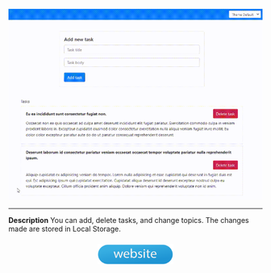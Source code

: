 ![](readme/TodoList.gif)


___
**Description**
You can add, delete tasks, and change topics. The changes made are stored in Local Storage.

<p align="center">
  <a href="https://halen-55.github.io/Todo-list/"><img style="margin:0.5rem" width="150" height="40" src="readme/buttonBlue.png"></a>
</p>

















